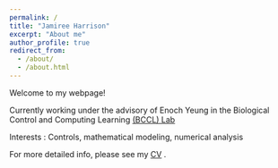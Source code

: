 ```yaml
---
permalink: /
title: "Jamiree Harrison"
excerpt: "About me"
author_profile: true
redirect_from: 
  - /about/
  - /about.html
---
```


Welcome to my webpage!

Currently working under the advisory of Enoch Yeung in the Biological Control and Computing Learning [(BCCL) Lab](https://yeung.me.ucsb.edu/)


Interests : Controls, mathematical modeling, numerical analysis

For more detailed info, please see my [CV]('CV_Jamiree_Harrison.pdf') . 
